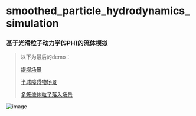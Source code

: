 # smoothed_particle_hydrodynamics_simulation

### 基于光滑粒子动力学(SPH)的流体模拟
> 以下为最后的demo：  
>  
>
> [堤坝场景](http://player.youku.com/player.php/sid/XMjUzNDI3MzI3Ng==/v.swf)  
>  
> [半球障碍物场景](http://player.youku.com/player.php/sid/XMjUzNDI3ODAxNg==/v.swf) 
>
> [多簇流体粒子落入场景](http://player.youku.com/player.php/sid/XMjUzNDI3OTM4NA==/v.swf)   

![image](http://github.com/MonkeyKingY/smoothed_particle_hydrodynamics_simulation/Picture/1.jpg "github") 
 

